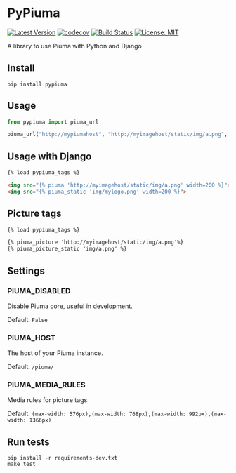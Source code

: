 # PyPiuma

[![Latest Version](https://img.shields.io/pypi/v/pypiuma.svg)](https://pypi.python.org/pypi/pypiuma/)
[![codecov](https://codecov.io/gh/piumaio/pypiuma/branch/master/graph/badge.svg)](https://codecov.io/gh/piumaio/pypiuma)
[![Build Status](https://travis-ci.org/piumaio/pypiuma.svg?branch=master)](https://travis-ci.org/piumaio/pypiuma)
[![License: MIT](https://img.shields.io/badge/License-MIT-blue.svg)](https://github.com/piumaio/pypiuma/blob/master/LICENSE)

A library to use Piuma with Python and Django

## Install

    pip install pypiuma

## Usage
```py
from pypiuma import piuma_url

piuma_url("http://mypiumahost", "http://myimagehost/static/img/a.png", 200, 200, 80)
```

## Usage with Django

```html
{% load pypiuma_tags %}

<img src="{% piuma 'http://myimagehost/static/img/a.png' width=200 %}">
<img src="{% piuma_static 'img/mylogo.png' width=200 %}">
```

## Picture tags

```html
{% load pypiuma_tags %}

{% piuma_picture 'http://myimagehost/static/img/a.png'%}
{% piuma_picture_static 'img/a.png' %}
```

## Settings

### PIUMA_DISABLED

Disable Piuma core, useful in development.

Default: `False`

### PIUMA_HOST

The host of your Piuma instance.

Default:  `/piuma/`

### PIUMA_MEDIA_RULES

Media rules for picture tags.

Default: `(max-width: 576px),(max-width: 768px),(max-width: 992px),(max-width: 1366px)`

## Run tests

    pip install -r requirements-dev.txt
    make test
